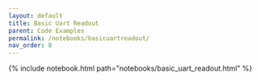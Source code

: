 ```yaml
---
layout: default
title: Basic Uart Readout
parent: Code Examples
permalink: /notebooks/basicuartreadout/
nav_order: 8
---
```

{% include notebook.html path="notebooks/basic_uart_readout.html" %}